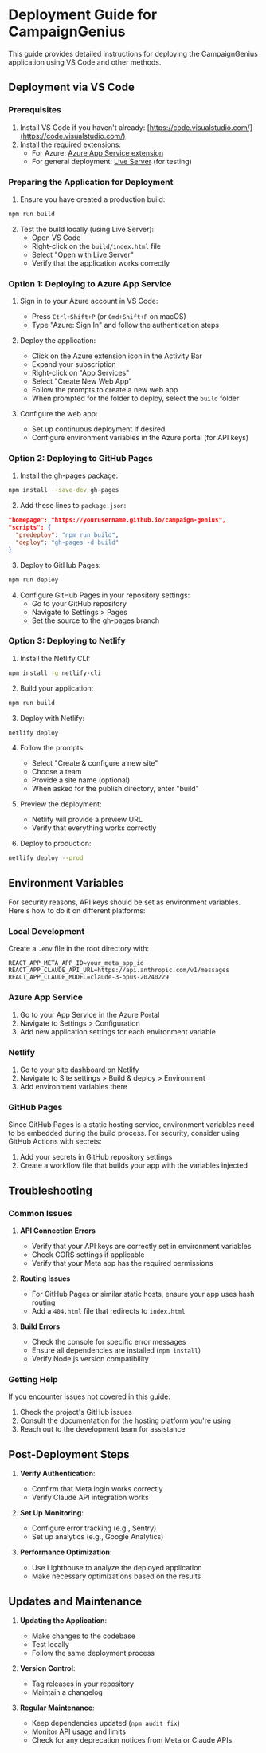 # Deployment Guide for CampaignGenius

This guide provides detailed instructions for deploying the CampaignGenius application using VS Code and other methods.

## Deployment via VS Code

### Prerequisites

1. Install VS Code if you haven't already: [https://code.visualstudio.com/](https://code.visualstudio.com/)
2. Install the required extensions:
   - For Azure: [Azure App Service extension](https://marketplace.visualstudio.com/items?itemName=ms-azuretools.vscode-azureappservice)
   - For general deployment: [Live Server](https://marketplace.visualstudio.com/items?itemName=ritwickdey.LiveServer) (for testing)

### Preparing the Application for Deployment

1. Ensure you have created a production build:
```bash
npm run build
```

2. Test the build locally (using Live Server):
   - Open VS Code
   - Right-click on the `build/index.html` file
   - Select "Open with Live Server"
   - Verify that the application works correctly

### Option 1: Deploying to Azure App Service

1. Sign in to your Azure account in VS Code:
   - Press `Ctrl+Shift+P` (or `Cmd+Shift+P` on macOS)
   - Type "Azure: Sign In" and follow the authentication steps

2. Deploy the application:
   - Click on the Azure extension icon in the Activity Bar
   - Expand your subscription
   - Right-click on "App Services"
   - Select "Create New Web App"
   - Follow the prompts to create a new web app
   - When prompted for the folder to deploy, select the `build` folder

3. Configure the web app:
   - Set up continuous deployment if desired
   - Configure environment variables in the Azure portal (for API keys)

### Option 2: Deploying to GitHub Pages

1. Install the gh-pages package:
```bash
npm install --save-dev gh-pages
```

2. Add these lines to `package.json`:
```json
"homepage": "https://yourusername.github.io/campaign-genius",
"scripts": {
  "predeploy": "npm run build",
  "deploy": "gh-pages -d build"
}
```

3. Deploy to GitHub Pages:
```bash
npm run deploy
```

4. Configure GitHub Pages in your repository settings:
   - Go to your GitHub repository
   - Navigate to Settings > Pages
   - Set the source to the gh-pages branch

### Option 3: Deploying to Netlify

1. Install the Netlify CLI:
```bash
npm install -g netlify-cli
```

2. Build your application:
```bash
npm run build
```

3. Deploy with Netlify:
```bash
netlify deploy
```

4. Follow the prompts:
   - Select "Create & configure a new site"
   - Choose a team
   - Provide a site name (optional)
   - When asked for the publish directory, enter "build"

5. Preview the deployment:
   - Netlify will provide a preview URL
   - Verify that everything works correctly

6. Deploy to production:
```bash
netlify deploy --prod
```

## Environment Variables

For security reasons, API keys should be set as environment variables. Here's how to do it on different platforms:

### Local Development
Create a `.env` file in the root directory with:
```
REACT_APP_META_APP_ID=your_meta_app_id
REACT_APP_CLAUDE_API_URL=https://api.anthropic.com/v1/messages
REACT_APP_CLAUDE_MODEL=claude-3-opus-20240229
```

### Azure App Service
1. Go to your App Service in the Azure Portal
2. Navigate to Settings > Configuration
3. Add new application settings for each environment variable

### Netlify
1. Go to your site dashboard on Netlify
2. Navigate to Site settings > Build & deploy > Environment
3. Add environment variables there

### GitHub Pages
Since GitHub Pages is a static hosting service, environment variables need to be embedded during the build process. For security, consider using GitHub Actions with secrets:

1. Add your secrets in GitHub repository settings
2. Create a workflow file that builds your app with the variables injected

## Troubleshooting

### Common Issues

1. **API Connection Errors**
   - Verify that your API keys are correctly set in environment variables
   - Check CORS settings if applicable
   - Verify that your Meta app has the required permissions

2. **Routing Issues**
   - For GitHub Pages or similar static hosts, ensure your app uses hash routing
   - Add a `404.html` file that redirects to `index.html`

3. **Build Errors**
   - Check the console for specific error messages
   - Ensure all dependencies are installed (`npm install`)
   - Verify Node.js version compatibility

### Getting Help

If you encounter issues not covered in this guide:

1. Check the project's GitHub issues
2. Consult the documentation for the hosting platform you're using
3. Reach out to the development team for assistance

## Post-Deployment Steps

1. **Verify Authentication**:
   - Confirm that Meta login works correctly
   - Verify Claude API integration works

2. **Set Up Monitoring**:
   - Configure error tracking (e.g., Sentry)
   - Set up analytics (e.g., Google Analytics)

3. **Performance Optimization**:
   - Use Lighthouse to analyze the deployed application
   - Make necessary optimizations based on the results

## Updates and Maintenance

1. **Updating the Application**:
   - Make changes to the codebase
   - Test locally
   - Follow the same deployment process

2. **Version Control**:
   - Tag releases in your repository
   - Maintain a changelog

3. **Regular Maintenance**:
   - Keep dependencies updated (`npm audit fix`)
   - Monitor API usage and limits
   - Check for any deprecation notices from Meta or Claude APIs